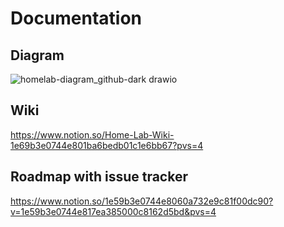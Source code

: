 # Documentation
## Diagram
![homelab-diagram_github-dark drawio](https://github.com/user-attachments/assets/b2a5ba83-4e28-45a8-b8e8-068319bd4bf1)

## Wiki
https://www.notion.so/Home-Lab-Wiki-1e69b3e0744e801ba6bedb01c1e6bb67?pvs=4

## Roadmap with issue tracker
https://www.notion.so/1e59b3e0744e8060a732e9c81f00dc90?v=1e59b3e0744e817ea385000c8162d5bd&pvs=4

